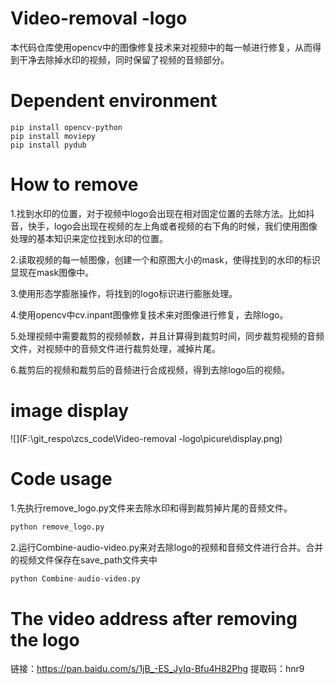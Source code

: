 # Video-removal -logo

​        本代码仓库使用opencv中的图像修复技术来对视频中的每一帧进行修复，从而得到干净去除掉水印的视频，同时保留了视频的音频部分。

# Dependent environment

```text
pip install opencv-python
pip install moviepy
pip install pydub
```

# How to remove

1.找到水印的位置，对于视频中logo会出现在相对固定位置的去除方法。比如抖音，快手，logo会出现在视频的左上角或者视频的右下角的时候，我们使用图像处理的基本知识来定位找到水印的位置。

2.读取视频的每一帧图像，创建一个和原图大小的mask，使得找到的水印的标识显现在mask图像中。

3.使用形态学膨胀操作，将找到的logo标识进行膨胀处理。

4.使用opencv中cv.inpant图像修复技术来对图像进行修复，去除logo。

5.处理视频中需要裁剪的视频帧数，并且计算得到裁剪时间，同步裁剪视频的音频文件，对视频中的音频文件进行裁剪处理，减掉片尾。

6.裁剪后的视频和裁剪后的音频进行合成视频，得到去除logo后的视频。

# image display

![](F:\git_respo\zcs_code\Video-removal -logo\picure\display.png)

# Code usage

1.先执行remove_logo.py文件来去除水印和得到裁剪掉片尾的音频文件。

```python
python remove_logo.py
```

2.运行Combine-audio-video.py来对去除logo的视频和音频文件进行合并。合并的视频文件保存在save_path文件夹中

```python
python Combine-audio-video.py
```

# The video address after removing the logo

链接：https://pan.baidu.com/s/1jB_-ES_JyIq-Bfu4H82Phg 
提取码：hnr9 

